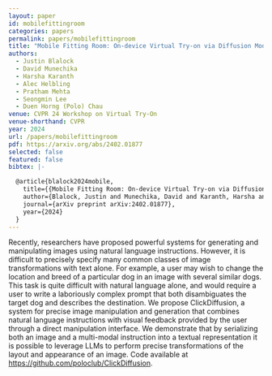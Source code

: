 ```yaml
---
layout: paper
id: mobilefittingroom
categories: papers
permalink: papers/mobilefittingroom
title: "Mobile Fitting Room: On-device Virtual Try-on via Diffusion Models"
authors: 
  - Justin Blalock
  - David Munechika
  - Harsha Karanth
  - Alec Helbling
  - Pratham Mehta
  - Seongmin Lee
  - Duen Horng (Polo) Chau
venue: CVPR 24 Workshop on Virtual Try-On
venue-shorthand: CVPR
year: 2024
url: /papers/mobilefittingroom
pdf: https://arxiv.org/abs/2402.01877
selected: false
featured: false
bibtex: |-

  @article{blalock2024mobile,
    title={{Mobile Fitting Room: On-device Virtual Try-on via Diffusion Models}},
    author={Blalock, Justin and Munechika, David and Karanth, Harsha and Helbling, Alec and Mehta, Pratham and Lee, Seongmin and Chau, Duen Horng},
    journal={arXiv preprint arXiv:2402.01877},
    year={2024}
  }
---
```


Recently, researchers have proposed powerful systems for generating and manipulating images using natural language instructions. However, it is difficult to precisely specify many common classes of image transformations with text alone. For example, a user may wish to change the location and breed of a particular dog in an image with several similar dogs. This task is quite difficult with natural language alone, and would require a user to write a laboriously complex prompt that both disambiguates the target dog and describes the destination. We propose ClickDiffusion, a system for precise image manipulation and generation that combines natural language instructions with visual feedback provided by the user through a direct manipulation interface. We demonstrate that by serializing both an image and a multi-modal instruction into a textual representation it is possible to leverage LLMs to perform precise transformations of the layout and appearance of an image. Code available at https://github.com/poloclub/ClickDiffusion.
